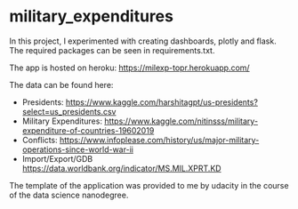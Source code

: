 # military_expenditures

In this project, I experimented with creating dashboards, plotly and flask. The required packages can be seen in requirements.txt.

The app is hosted on heroku: https://milexp-topr.herokuapp.com/

The data can be found here:
- Presidents: https://www.kaggle.com/harshitagpt/us-presidents?select=us_presidents.csv
- Military Expenditures: https://www.kaggle.com/nitinsss/military-expenditure-of-countries-19602019
- Conflicts: https://www.infoplease.com/history/us/major-military-operations-since-world-war-ii
- Import/Export/GDB https://data.worldbank.org/indicator/MS.MIL.XPRT.KD

The template of the application was provided to me by udacity in the course of the data science nanodegree.
